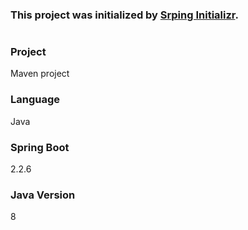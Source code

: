 ### This project was initialized by [Srping Initializr](https://start.spring.io/).
# 
### Project
Maven project

### Language
Java

### Spring Boot
2.2.6

### Java Version
8
